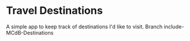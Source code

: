 # Travel Destinations

A simple app to keep track of destinations I'd like to visit.
Branch include-MCdB-Destinations
